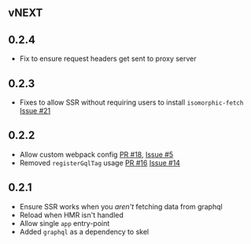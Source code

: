 ## vNEXT

## 0.2.4
 - Fix to ensure request headers get sent to proxy server

## 0.2.3
 - Fixes to allow SSR without requiring users to install `isomorphic-fetch` [Issue #21](https://github.com/apollostack/saturn/issues/21)

## 0.2.2
 - Allow custom webpack config [PR #18](https://github.com/apollostack/saturn/pull/18), [Issue #5](https://github.com/apollostack/saturn/issues/5)
 - Removed `registerGqlTag` usage [PR #16](https://github.com/apollostack/saturn/pull/16) [Issue #14](https://github.com/apollostack/saturn/issues/14)

## 0.2.1

 - Ensure SSR works when you *aren't* fetching data from graphql
 - Reload when HMR isn't handled
 - Allow single `app` entry-point
 - Added `graphql` as a dependency to skel
